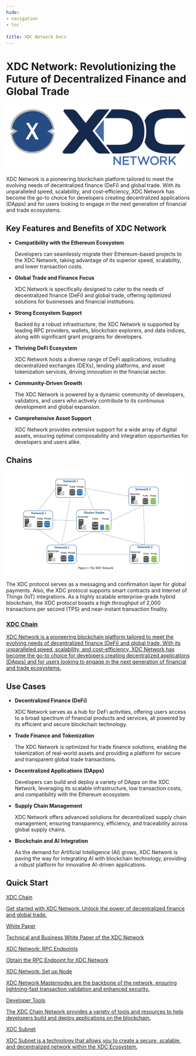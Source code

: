 ```yaml
---
hide:
- navigation
- toc

title: XDC Network Docs
---
```


<style>
    .md-source-file, .md-content__button.md-icon {
        display: none;
    }

    .section-body {
        padding: 0;
        border-top: none;
        margin: 0.64em auto;
    }
</style>

# XDC Network: Revolutionizing the Future of Decentralized Finance and Global Trade

![XDC Network](./assets/xdc-home.jpg)

XDC Network is a pioneering blockchain platform tailored to meet the evolving needs of decentralized finance (DeFi) and global trade. With its unparalleled speed, scalability, and cost-efficiency, XDC Network has become the go-to choice for developers creating decentralized applications (DApps) and for users looking to engage in the next generation of financial and trade ecosystems.

## **Key Features and Benefits of XDC Network**

* **Compatibility with the Ethereum Ecosystem**

    Developers can seamlessly migrate their Ethereum-based projects to the XDC Network, taking advantage of its superior speed, scalability, and lower transaction costs.

* **Global Trade and Finance Focus**

    XDC Network is specifically designed to cater to the needs of decentralized finance (DeFi) and global trade, offering optimized solutions for businesses and financial institutions.

* **Strong Ecosystem Support**

    Backed by a robust infrastructure, the XDC Network is supported by leading RPC providers, wallets, blockchain explorers, and data indices, along with significant grant programs for developers.

* **Thriving DeFi Ecosystem**

    XDC Network hosts a diverse range of DeFi applications, including decentralized exchanges (DEXs), lending platforms, and asset tokenization services, driving innovation in the financial sector.

* **Community-Driven Growth**

    The XDC Network is powered by a dynamic community of developers, validators, and users who actively contribute to its continuous development and global expansion.

* **Comprehensive Asset Support**

    XDC Network provides extensive support for a wide array of digital assets, ensuring optimal composability and integration opportunities for developers and users alike.

## **Chains**

![image](assets/xdc-architecture.png)

The XDC protocol serves as a messaging and confirmation layer for global payments. Also, the XDC protocol supports smart contracts and Internet of Things (IoT) integrations. As a highly scalable enterprise-grade hybrid blockchain, the XDC protocol boasts a high throughput of 2,000 transactions per second (TPS) and near-instant transaction finality.

<div class="doc-cards">
<a href="./xdcchain">
<h3>XDC Chain</h3>
<p>XDC Network is a pioneering blockchain platform tailored to meet the evolving needs of decentralized finance (DeFi) and global trade. With its unparalleled speed, scalability, and cost-efficiency, XDC Network has become the go-to choice for developers creating decentralized applications (DApps) and for users looking to engage in the next generation of financial and trade ecosystems.</p>
</a>
</div>

## **Use Cases**

* **Decentralized Finance (DeFi)**

    XDC Network serves as a hub for DeFi activities, offering users access to a broad spectrum of financial products and services, all powered by its efficient and secure blockchain technology.

* **Trade Finance and Tokenization**

    The XDC Network is optimized for trade finance solutions, enabling the tokenization of real-world assets and providing a platform for secure and transparent global trade transactions.

* **Decentralized Applications (DApps)**

    Developers can build and deploy a variety of DApps on the XDC Network, leveraging its scalable infrastructure, low transaction costs, and compatibility with the Ethereum ecosystem.

* **Supply Chain Management**

    XDC Network offers advanced solutions for decentralized supply chain management, ensuring transparency, efficiency, and traceability across global supply chains.

* **Blockchain and AI Integration**

    As the demand for Artificial Intelligence (AI) grows, XDC Network is paving the way for integrating AI with blockchain technology, providing a robust platform for innovative AI-driven applications.

## **Quick Start**

<div class="section-body">
    <a href="./xdcchain" class="grid-item">
        <div>XDC Chain</div>
        <p>Get started with XDC Network: Unlock the power of decentralized finance and global trade.</p>
    </a>
        <a href="whitepaper" class="grid-item">
        <div>White Paper</div>
        <p>Technical and Business White Paper of the XDC Network</p>
    </a>
    <a href="./xdcchain/developers/rpc/" class="grid-item">
        <div>XDC Network: RPC Endpoints </div>
        <p>Obtain the RPC Endpoint for XDC Network</p>
    </a>
        <a href="https://xinfin.org/setup-masternode" class="grid-item">
        <div>XDC Network: Set up Node </div>
        <p>XDC Network Masternodes are the backbone of the network, ensuring lightning-fast transaction validation and enhanced security.</p>
    </a>
        <a href="https://xinfin.org/quick-tools-guide" class="grid-item">
        <div>Developer Tools </div>
        <p>The XDC Chain Network provides a variety of tools and resources to help developers build and deploy applications on the blockchain.</p>
    </a>
    <a href="./subnet" class="grid-item">
        <div>XDC Subnet</div>
        <p>XDC Subnet is a technology that allows you to create a secure, scalable, and decentralized network within the XDC Ecosystem.</p>
    </a>
</div>
